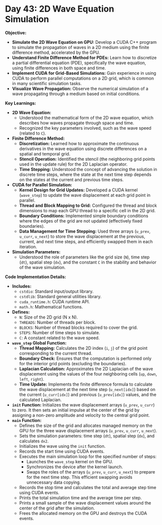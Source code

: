 # Day 43: 2D Wave Equation Simulation

**Objective:**
- **Simulate the 2D Wave Equation on GPU:** Develop a CUDA C++ program to simulate the propagation of waves in a 2D medium using the finite difference method, accelerated by the GPU.
- **Understand Finite Difference Method for PDEs:** Learn how to discretize a partial differential equation (PDE), specifically the wave equation, using finite differences in both space and time.
- **Implement CUDA for Grid-Based Simulations:** Gain experience in using CUDA to perform parallel computations on a 2D grid, which is common in many scientific simulation tasks.
- **Visualize Wave Propagation:** Observe the numerical simulation of a wave propagating through a medium based on initial conditions.

**Key Learnings:**
- **2D Wave Equation:**
    - Understood the mathematical form of the 2D wave equation, which describes how waves propagate through space and time.
    - Recognized the key parameters involved, such as the wave speed (related to `C`).
- **Finite Difference Method:**
    - **Discretization:** Learned how to approximate the continuous derivatives in the wave equation using discrete differences on a spatial and temporal grid.
    - **Stencil Operation:** Identified the stencil (the neighboring grid points used in the update rule) for the 2D Laplacian operator.
    - **Time Stepping:** Understood the concept of advancing the solution in discrete time steps, where the state at the next time step depends on the states at the current and previous time steps.
- **CUDA for Parallel Simulation:**
    - **Kernel Design for Grid Updates:** Developed a CUDA kernel (`wave_step`) to update the wave displacement at each grid point in parallel.
    - **Thread and Block Mapping to Grid:** Configured the thread and block dimensions to map each GPU thread to a specific cell in the 2D grid.
    - **Boundary Conditions:** Implemented simple boundary conditions where the edges of the grid are not updated (effectively fixed boundaries).
    - **Data Management for Time Stepping:** Used three arrays (`u_prev`, `u_curr`, `u_next`) to store the wave displacement at the previous, current, and next time steps, and efficiently swapped them in each iteration.
- **Simulation Parameters:**
    - Understood the role of parameters like the grid size (`N`), time step (`dt`), spatial step (`dx`), and the constant `C` in the stability and behavior of the wave simulation.

**Code Implementation Details:**

- **Includes:**
    - `cstdio`: Standard input/output library.
    - `cstdlib`: Standard general utilities library.
    - `cuda_runtime.h`: CUDA runtime API.
    - `math.h`: Mathematical functions.
- **Defines:**
    - `N`: Size of the 2D grid (N x N).
    - `THREADS`: Number of threads per block.
    - `BLOCKS`: Number of thread blocks required to cover the grid.
    - `STEPS`: Number of time steps to simulate.
    - `C`: A constant related to the wave speed.
- **`wave_step` Global Function:**
    - **Thread Mapping:** Calculates the 2D index (`i`, `j`) of the grid point corresponding to the current thread.
    - **Boundary Check:** Ensures that the computation is performed only for the interior grid points (excluding the boundaries).
    - **Laplacian Calculation:** Approximates the 2D Laplacian of the wave displacement using the values of the four neighboring cells (`up`, `down`, `left`, `right`).
    - **Time Update:** Implements the finite difference formula to calculate the wave displacement at the next time step (`u_next[idx]`) based on the current (`u_curr[idx]`) and previous (`u_prev[idx]`) values, and the calculated Laplacian.
- **`init` Function:** Initializes the wave displacement arrays (`u_prev`, `u_curr`) to zero. It then sets an initial impulse at the center of the grid by assigning a non-zero amplitude and velocity to the central grid point.
- **`main` Function:**
    - Defines the size of the grid and allocates managed memory on the GPU for the three wave displacement arrays (`u_prev`, `u_curr`, `u_next`).
    - Sets the simulation parameters: time step (`dt`), spatial step (`dx`), and calculates `dx2`.
    - Initializes the wave using the `init` function.
    - Records the start time using CUDA events.
    - Executes the main simulation loop for the specified number of steps:
        - Launches the `wave_step` kernel on the GPU.
        - Synchronizes the device after the kernel launch.
        - Swaps the roles of the arrays (`u_prev`, `u_curr`, `u_next`) to prepare for the next time step. This efficient swapping avoids unnecessary data copying.
    - Records the stop time and calculates the total and average step time using CUDA events.
    - Prints the total simulation time and the average time per step.
    - Prints a small sample of the wave displacement values around the center of the grid after the simulation.
    - Frees the allocated memory on the GPU and destroys the CUDA events.
